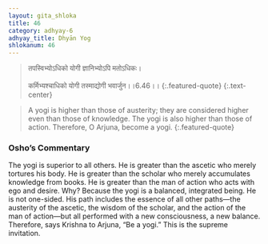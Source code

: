 ```yaml
---
layout: gita_shloka
title: 46
category: adhyay-6
adhyay_title: Dhyān Yog
shlokanum: 46
---
```


> तपस्विभ्योऽधिको योगी ज्ञानिभ्योऽपि मतोऽधिकः।<br><br>कर्मिभ्यश्चाधिको योगी तस्माद्योगी भवार्जुन।।6.46।।
{:.featured-quote}
{:.text-center}

> A yogi is higher than those of austerity; they are considered higher even than those of knowledge. The yogi is also higher than those of action. Therefore, O Arjuna, become a yogi.
{:.featured-quote}

### Osho’s Commentary
The yogi is superior to all others. He is greater than the ascetic who merely tortures his body. He is greater than the scholar who merely accumulates knowledge from books. He is greater than the man of action who acts with ego and desire.
Why? Because the yogi is a balanced, integrated being. He is not one-sided. His path includes the essence of all other paths—the austerity of the ascetic, the wisdom of the scholar, and the action of the man of action—but all performed with a new consciousness, a new balance.
Therefore, says Krishna to Arjuna, “Be a yogi.” This is the supreme invitation.
